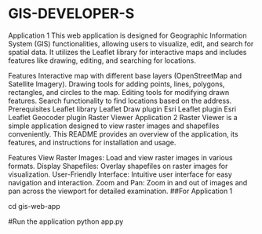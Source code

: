 # GIS-DEVELOPER-S
Application 1
This web application is designed for Geographic Information System (GIS) functionalities, allowing users to visualize, edit, and search for spatial data. It utilizes the Leaflet library for interactive maps and includes features like drawing, editing, and searching for locations.

Features
Interactive map with different base layers (OpenStreetMap and Satellite Imagery).
Drawing tools for adding points, lines, polygons, rectangles, and circles to the map.
Editing tools for modifying drawn features.
Search functionality to find locations based on the address.
Prerequisites
Leaflet library
Leaflet Draw plugin
Esri Leaflet plugin
Esri Leaflet Geocoder plugin
Raster Viewer
Application 2
Raster Viewer is a simple application designed to view raster images and shapefiles conveniently. This README provides an overview of the application, its features, and instructions for installation and usage.

Features
View Raster Images: Load and view raster images in various formats.
Display Shapefiles: Overlay shapefiles on raster images for visualization.
User-Friendly Interface: Intuitive user interface for easy navigation and interaction.
Zoom and Pan: Zoom in and out of images and pan across the viewport for detailed examination.
##For Application 1

cd gis-web-app

#Run the application
python app.py
